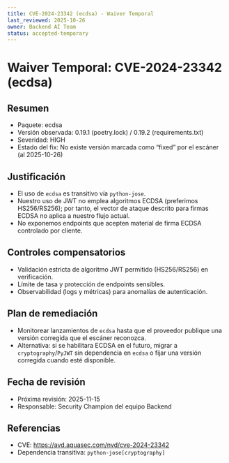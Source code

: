 ```yaml
---
title: CVE-2024-23342 (ecdsa) - Waiver Temporal
last_reviewed: 2025-10-26
owner: Backend AI Team
status: accepted-temporary
---
```


# Waiver Temporal: CVE-2024-23342 (ecdsa)

## Resumen
- Paquete: ecdsa
- Versión observada: 0.19.1 (poetry.lock) / 0.19.2 (requirements.txt)
- Severidad: HIGH
- Estado del fix: No existe versión marcada como “fixed” por el escáner (al 2025-10-26)

## Justificación
- El uso de `ecdsa` es transitivo vía `python-jose`.
- Nuestro uso de JWT no emplea algoritmos ECDSA (preferimos HS256/RS256); por tanto, el vector de ataque descrito para firmas ECDSA no aplica a nuestro flujo actual.
- No exponemos endpoints que acepten material de firma ECDSA controlado por cliente.

## Controles compensatorios
- Validación estricta de algoritmo JWT permitido (HS256/RS256) en verificación.
- Límite de tasa y protección de endpoints sensibles.
- Observabilidad (logs y métricas) para anomalías de autenticación.

## Plan de remediación
- Monitorear lanzamientos de `ecdsa` hasta que el proveedor publique una versión corregida que el escáner reconozca.
- Alternativa: si se habilitara ECDSA en el futuro, migrar a `cryptography`/`PyJWT` sin dependencia en `ecdsa` o fijar una versión corregida cuando esté disponible.

## Fecha de revisión
- Próxima revisión: 2025-11-15
- Responsable: Security Champion del equipo Backend

## Referencias
- CVE: https://avd.aquasec.com/nvd/cve-2024-23342
- Dependencia transitiva: `python-jose[cryptography]`
